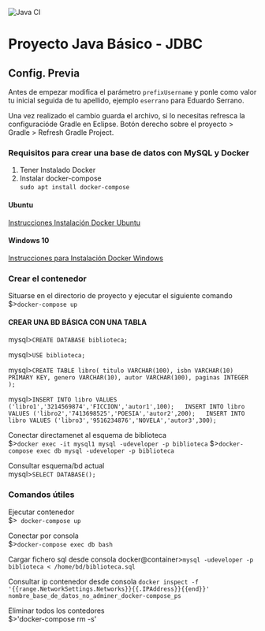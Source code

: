 ![Java CI](../../workflows/Java%20CI/badge.svg)

# Proyecto Java Básico - JDBC 

## Config. Previa

Antes de empezar modifica el par&aacute;metro `prefixUsername` y ponle como valor tu inicial seguida de tu apellido, ejemplo `eserrano` para Eduardo Serrano.

Una vez realizado el cambio guarda el archivo, si lo necesitas refresca la configuraci&oacute;de Gradle en Eclipse. 
Bot&oacute;n derecho sobre el proyecto > Gradle > Refresh Gradle Project.

### Requisitos para crear una base de datos con MySQL y Docker

1. Tener Instalado Docker  
2. Instalar docker-compose  
`sudo apt install docker-compose`

#### Ubuntu  
[Instrucciones Instalación Docker Ubuntu](https://docs.docker.com/engine/install/ubuntu/)  

#### Windows 10  
[Instrucciones para Instalación Docker Windows](https://docs.docker.com/docker-for-windows/install/)

### Crear el contenedor

Situarse en el directorio de proyecto y ejecutar el siguiente comando  
$>`docker-compose up`


#### CREAR UNA BD BÁSICA CON UNA TABLA

mysql>`CREATE DATABASE biblioteca;`

mysql>`USE biblioteca;`

mysql>`CREATE TABLE libro(
titulo VARCHAR(100),
isbn VARCHAR(10) PRIMARY KEY,
genero VARCHAR(10),
autor VARCHAR(100),
paginas INTEGER
);`

mysql>`
INSERT INTO libro VALUES ('libro1','3214569874','FICCION','autor1',100);  
INSERT INTO libro VALUES ('libro2','7413698525','POESIA','autor2',200);  
INSERT INTO libro VALUES ('libro3','9516234876','NOVELA','autor3',300);
`

Conectar directamenet al esquema de biblioteca  
$>`docker exec -it mysql1 mysql -udeveloper -p biblioteca`
$>`docker-compose exec db mysql -udeveloper -p biblioteca`

Consultar esquema/bd actual  
mysql>`SELECT DATABASE();`

### Comandos útiles  

Ejecutar contenedor  
$>` docker-compose up`

Conectar por consola  
$>`docker-compose exec db bash`

Cargar fichero sql desde consola
docker@container>`mysql -udeveloper -p biblioteca < /home/bd/biblioteca.sql`

Consultar ip contenedor desde consola
`docker inspect -f '{{range.NetworkSettings.Networks}}{{.IPAddress}}{{end}}' nombre_base_de_datos_no_adminer_docker-compose_ps`

Eliminar todos los contedores  
$>'docker-compose  rm -s'
